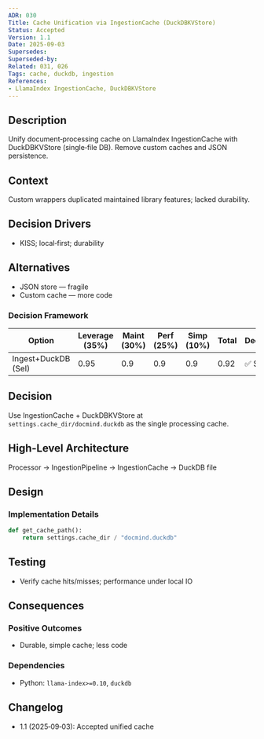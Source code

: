 ```yaml
---
ADR: 030
Title: Cache Unification via IngestionCache (DuckDBKVStore)
Status: Accepted
Version: 1.1
Date: 2025-09-03
Supersedes:
Superseded-by:
Related: 031, 026
Tags: cache, duckdb, ingestion
References:
- LlamaIndex IngestionCache, DuckDBKVStore
---
```


## Description

Unify document‑processing cache on LlamaIndex IngestionCache with DuckDBKVStore (single‑file DB). Remove custom caches and JSON persistence.

## Context

Custom wrappers duplicated maintained library features; lacked durability.

## Decision Drivers

- KISS; local‑first; durability

## Alternatives

- JSON store — fragile
- Custom cache — more code

### Decision Framework

| Option             | Leverage (35%) | Maint (30%) | Perf (25%) | Simp (10%) | Total | Decision |
| ------------------ | -------------- | ----------- | ---------- | ---------- | ----- | -------- |
| Ingest+DuckDB (Sel)| 0.95           | 0.9         | 0.9        | 0.9        | 0.92  | ✅ Sel.  |

## Decision

Use IngestionCache + DuckDBKVStore at `settings.cache_dir/docmind.duckdb` as the single processing cache.

## High-Level Architecture

Processor → IngestionPipeline → IngestionCache → DuckDB file

## Design

### Implementation Details

```python
def get_cache_path():
    return settings.cache_dir / "docmind.duckdb"
```

## Testing

- Verify cache hits/misses; performance under local IO

## Consequences

### Positive Outcomes

- Durable, simple cache; less code

### Dependencies

- Python: `llama-index>=0.10`, `duckdb`

## Changelog

- 1.1 (2025‑09‑03): Accepted unified cache

